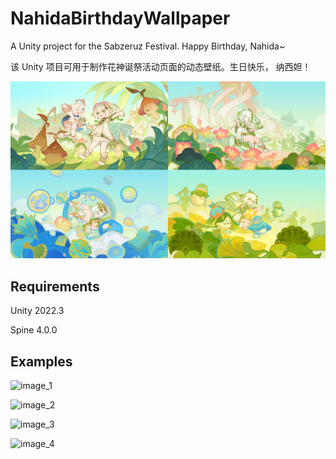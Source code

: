 # NahidaBirthdayWallpaper

A Unity project for the Sabzeruz Festival. Happy Birthday, Nahida~

该 Unity 项目可用于制作花神诞祭活动页面的动态壁纸。生日快乐， 纳西妲！

![image_0](Images/image_0.png)

## Requirements

Unity 2022.3

Spine 4.0.0

## Examples

![image_1](Images/image_1.png)

![image_2](Images/image_2.png)

![image_3](Images/image_3.png)

![image_4](Images/image_4.png)

